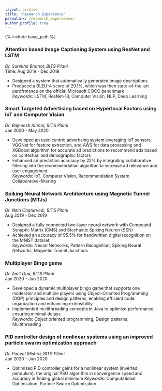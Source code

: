 ```yaml
---
layout: archive
title: "Research Experience"
permalink: /research_experience/
author_profile: true
---
```



{% include base_path %}

<!--
{% for post in site.work_experience reversed %}
  {% include archive-single.html %}
{% endfor %}
-->

### Attention based Image Captioning System using ResNet and LSTM
*Dr. Surekha Bhanot, BITS Pilani* <br/>
Time: Aug 2019 - Dec 2019<br>
* Designed a system that automatically generated image descriptions
* Produced a BLEU-4 score of 29.1%, which was then state-of-the-art perofrmance on the official Microsoft COCO benchmark<br>
*Keywords*: LSTM, ResNet-18, Computer Vision, NLP, Deep Learning<br/>

### Smart Targeted Advertising based on Hyperlocal Factors using IoT and Computer Vision
*Dr. Rajneesh Kumar, BITS Pilani* <br/>
Jan 2020 - May 2020 <br/>
* Developed an user-centric advertising system leveraging IoT sensors, VGGNet for feature extraction, and AWS for data processing and XGBoost algorithm for accurate ad predictions to recommend ads based on contextual and demographic factors 
* Enhanced ad prediction accuracy by 22% by integrating collaborative filtering into the recommendation algorithm to increase ad relevance and user engagement<br>
*Keywords*: IoT, Computer Vision, Recommendation System, Collaborative-filtering<br/> 

### Spiking Neural Network Architecture using Magnetic Tunnel Junctions (MTJs)
*Dr. Nitin Chaturvedi, BITS Pilani* <br/>
Aug 2019 - Dec 2019 <br/>
* Designed a fully connected two-layer neural network with Compound Synaptic Matrix (CMS) and Stochastic Spiking Neuron (SSN)
* Achieved an accuracy of 95.5% for handwritten digital recognition on the MNIST dataset<br>
*Keywords*: Neural Networks, Pattern Recognition, Spiking Neural Networks, Magnetic Tunnel Junctions<br/>

### Multiplayer Bingo game
*Dr. Amit Dua, BITS Pilani* <br/>
Jan 2020 - Jun 2020 <br/>
* Developed a dynamic multiplayer bingo game that supports one moderator and multiple players using Object-Oriented Programming (OOP) principles and design patterns, enabling efficient code organization and enhancing extensibility
* Implemented multithreading concepts in Java to optimize performance, ensuring minimal delays<br>
*Keywords*: Object oriented programming, Design patterns, Multithreading<br/>

### PID controller design of nonlinear systems using an improved particle swarm optimization approach
*Dr. Puneet Mishra, BITS Pilani* <br/>
Jan 2020 - Jun 2020 <br/>
* Optimized PID controller gains for a nonlinear system (inverted pendulum). the original PSO algorithm in convergence speed and accuracy in finding global minimum 
*Keywords*: Computational Optimization, Particle Swarm Optimization<br/>

